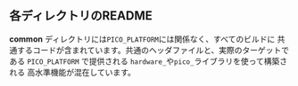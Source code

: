 ## 各ディレクトリのREADME

**common** ディレクトリには`PICO_PLATFORM`には関係なく、すべてのビルドに
共通するコードが含まれています。共通のヘッダファイルと、実際のターゲットである
`PICO_PLATFORM` で提供される `hardware_`や`pico_`ライブラリを使って構築される
高水準機能が混在しています。
